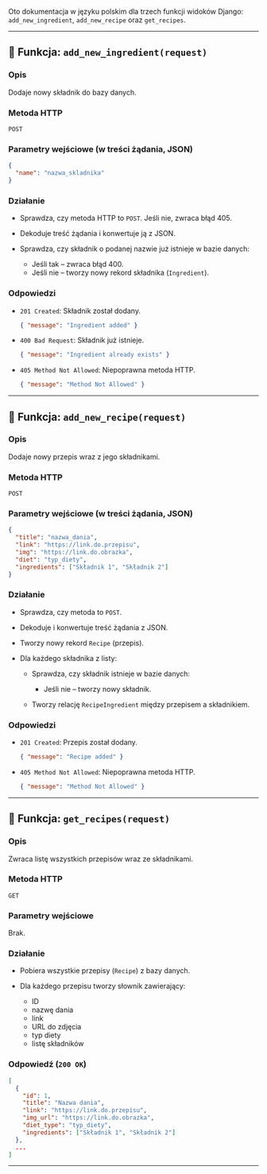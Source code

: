 Oto dokumentacja w języku polskim dla trzech funkcji widoków Django: `add_new_ingredient`, `add_new_recipe` oraz `get_recipes`.

---

## 📌 Funkcja: `add_new_ingredient(request)`

### Opis

Dodaje nowy składnik do bazy danych.

### Metoda HTTP

`POST`

### Parametry wejściowe (w treści żądania, JSON)

```json
{
  "name": "nazwa_skladnika"
}
```

### Działanie

* Sprawdza, czy metoda HTTP to `POST`. Jeśli nie, zwraca błąd 405.
* Dekoduje treść żądania i konwertuje ją z JSON.
* Sprawdza, czy składnik o podanej nazwie już istnieje w bazie danych:

  * Jeśli tak – zwraca błąd 400.
  * Jeśli nie – tworzy nowy rekord składnika (`Ingredient`).

### Odpowiedzi

* `201 Created`: Składnik został dodany.

  ```json
  { "message": "Ingredient added" }
  ```
* `400 Bad Request`: Składnik już istnieje.

  ```json
  { "message": "Ingredient already exists" }
  ```
* `405 Method Not Allowed`: Niepoprawna metoda HTTP.

  ```json
  { "message": "Method Not Allowed" }
  ```

---

## 📌 Funkcja: `add_new_recipe(request)`

### Opis

Dodaje nowy przepis wraz z jego składnikami.

### Metoda HTTP

`POST`

### Parametry wejściowe (w treści żądania, JSON)

```json
{
  "title": "nazwa_dania",
  "link": "https://link.do.przepisu",
  "img": "https://link.do.obrazka",
  "diet": "typ_diety",
  "ingredients": ["Składnik 1", "Składnik 2"]
}
```

### Działanie

* Sprawdza, czy metoda to `POST`.
* Dekoduje i konwertuje treść żądania z JSON.
* Tworzy nowy rekord `Recipe` (przepis).
* Dla każdego składnika z listy:

  * Sprawdza, czy składnik istnieje w bazie danych:

    * Jeśli nie – tworzy nowy składnik.
  * Tworzy relację `RecipeIngredient` między przepisem a składnikiem.

### Odpowiedzi

* `201 Created`: Przepis został dodany.

  ```json
  { "message": "Recipe added" }
  ```
* `405 Method Not Allowed`: Niepoprawna metoda HTTP.

  ```json
  { "message": "Method Not Allowed" }
  ```

---

## 📌 Funkcja: `get_recipes(request)`

### Opis

Zwraca listę wszystkich przepisów wraz ze składnikami.

### Metoda HTTP

`GET`

### Parametry wejściowe

Brak.

### Działanie

* Pobiera wszystkie przepisy (`Recipe`) z bazy danych.
* Dla każdego przepisu tworzy słownik zawierający:

  * ID
  * nazwę dania
  * link
  * URL do zdjęcia
  * typ diety
  * listę składników

### Odpowiedź (`200 OK`)

```json
[
  {
    "id": 1,
    "title": "Nazwa dania",
    "link": "https://link.do.przepisu",
    "img_url": "https://link.do.obrazka",
    "diet_type": "typ_diety",
    "ingredients": ["Składnik 1", "Składnik 2"]
  },
  ...
]
```

---

